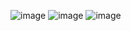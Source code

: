 ![image](https://user-images.githubusercontent.com/75608145/224568611-0014af77-0442-4ee8-8a96-0c91f4a5bcc9.png)
![image](https://user-images.githubusercontent.com/75608145/224568649-5a8693d4-7785-46f5-a6b2-9d129451bee0.png)
![image](https://user-images.githubusercontent.com/75608145/224568689-d34f1cfe-6df1-4916-9a7b-0e3a94d95e08.png)
